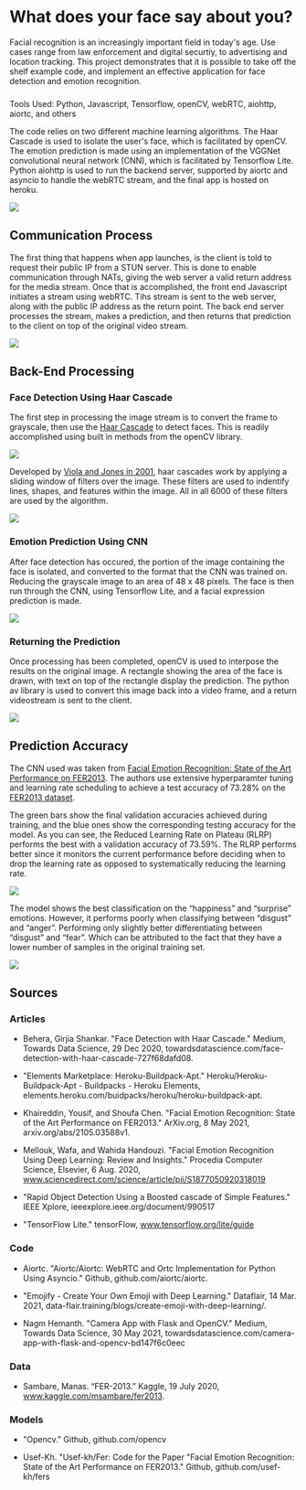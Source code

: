 # What does your face say about you?
Facial recognition is an increasingly important field in today's age. Use cases range from law enforcement and digital securtiy, to advertising and location tracking. This project demonstrates that it is possible to take off the shelf example code, and implement an effective application for face detection and emotion recognition.
###
Tools Used:
Python, Javascript, Tensorflow, openCV, webRTC, aiohttp, aiortc, and others

The code relies on two different machine learning algorithms. The Haar Cascade is used to isolate the user's face, which is facilitated by openCV. The emotion prediction is made using an implementation of the VGGNet convolutional neural network (CNN), which is facilitated by Tensorflow Lite. Python aiohttp is used to run the backend server, supported by aiortc and asyncio to handle the webRTC stream, and the final app is hosted on heroku. 

[<img src="https://github.com/cphyland/Final_Project_Emojify/blob/main/static/images/app_sample.PNG">](https://fer-webcam.herokuapp.com/)

## Communication Process

The first thing that happens when app launches, is the client is told to request their public IP from a STUN server. This is done to  enable communication through NATs, giving the web server a valid return address for the media stream.  Once that is accomplished, the front end Javascript initiates a stream using webRTC. Tihs stream is sent to the web server, along with the public IP address as the return point. The back end server processes the stream, makes a prediction, and then returns that prediction to the client on top of the original video stream.

[<img src="https://github.com/cphyland/Final_Project_Emojify/blob/main/static/images/communication_process.png">](https://github.com/aiortc/aiortc/tree/main/examples/server)

## Back-End Processing
### Face Detection Using Haar Cascade
The first step in processing the image stream is to convert the frame to grayscale, then use the [Haar Cascade](https://towardsdatascience.com/face-detection-with-haar-cascade-727f68dafd08) to detect faces. This is readily accomplished using built in methods from the openCV library.

[<img src="https://github.com/cphyland/Final_Project_Emojify/blob/main/static/images/haar_code_sample.PNG">](https://github.com/cphyland/Final_Project_Emojify/blob/main/app.py)

 Developed by [Viola and Jones in 2001](https://ieeexplore.ieee.org/document/990517), haar cascades work by applying a sliding window of filters over the image. These filters are used to indentify lines, shapes, and features within the image. All in all 6000 of these filters are used by the algorithm.

[<img src="https://github.com/cphyland/Final_Project_Emojify/blob/main/static/images/haar_cascade.png">](https://towardsdatascience.com/face-detection-with-haar-cascade-727f68dafd08)

### Emotion Prediction Using CNN
After face detection has occured, the portion of the image containing the face is isolated, and converted to the format that the CNN was trained on. Reducing the grayscale image to an area of 48 x 48 pixels. The face is then run through the CNN, using Tensorflow Lite, and a facial expression prediction is made.

[<img src="https://github.com/cphyland/Final_Project_Emojify/blob/main/static/images/cnn_code_sample.png">](https://github.com/cphyland/Final_Project_Emojify/blob/main/app.py)

### Returning the Prediction
Once processing has been completed, openCV is used to interpose the results on the original image. A rectangle showing the area of the face is drawn, with text on top of the rectangle display the prediction. The python av library is used to convert this image back into a video frame, and a return videostream is sent to the client.

[<img src="https://github.com/cphyland/Final_Project_Emojify/blob/main/static/images/return_code_sample.PNG">](https://github.com/cphyland/Final_Project_Emojify/blob/main/app.py)

## Prediction Accuracy
The CNN used was taken from [Facial Emotion Recognition: State of the Art Performance on FER2013](https://arxiv.org/abs/2105.03588v1). The authors use extensive hyperparamter tuning and learning rate scheduling to achieve a test accuracy of 73.28% on the [FER2013 dataset](https://www.kaggle.com/msambare/fer2013).

The green bars show the final validation accuracies achieved during training, and the blue ones show the corresponding testing accuracy for the model. As you can see, the Reduced Learning Rate on Plateau (RLRP) performs the best with a validation accuracy of 73.59%.  The RLRP performs better since it monitors the current performance before deciding when to drop the learning rate as opposed to systematically reducing the learning rate. 

[<img src="https://github.com/cphyland/Final_Project_Emojify/blob/main/static/images/vggnet_accuracy.png">](https://arxiv.org/abs/2105.03588v1)

The model shows the best classification on the “happiness” and “surprise” emotions.  However, it performs poorly when classifying between “disgust” and “anger”.  Performing only slightly better differentiating between “disgust” and “fear”.  Which can be attributed to the fact that they have a lower number of samples in the original training set. 

[<img src="https://github.com/cphyland/Final_Project_Emojify/blob/main/static/images/fer_confusion_matrix.png">](https://arxiv.org/abs/2105.03588v1)


## Sources
### Articles
- Behera, Girjia Shankar. "Face Detection with Haar Cascade." Medium, Towards Data Science, 29 Dec 2020, towardsdatascience.com/face-detection-with-haar-cascade-727f68dafd08.

- "Elements Marketplace: Heroku-Buildpack-Apt." Heroku/Heroku-Buildpack-Apt - Buildpacks - Heroku Elements, elements.heroku.com/buidpacks/heroku/heroku-buildpack-apt.

- Khaireddin, Yousif, and Shoufa Chen. "Facial Emotion Recognition: State of the Art Performance on FER2013." ArXiv.org, 8 May 2021, arxiv.org/abs/2105.03588v1.

- Mellouk, Wafa, and Wahida Handouzi. "Facial Emotion Recognition Using Deep Learning: Review and Insights." Procedia Computer Science, Elsevier, 6 Aug. 2020, www.sciencedirect.com/science/article/pii/S1877050920318019

- "Rapid Object Detection Using a Boosted cascade of Simple Features." IEEE Xplore, ieeexplore.ieee.org/document/990517

- "TensorFlow Lite." tensorFlow, www.tensorflow.org/lite/guide

### Code
- Aiortc. "Aiortc/Aiortc: WebRTC and Ortc Implementation for Python Using Asyncio." Github, github.com/aiortc/aiortc.

- "Emojify - Create Your Own Emoji with Deep Learning." Dataflair, 14 Mar. 2021, data-flair.training/blogs/create-emoji-with-deep-learning/.

- Nagm Hemanth. "Camera App with Flask and OpenCV." Medium, Towards Data Science, 30 May 2021, towardsdatascience.com/camera-app-with-flask-and-opencv-bd147f6c0eec


### Data
- Sambare, Manas. “FER-2013.” Kaggle, 19 July 2020, www.kaggle.com/msambare/fer2013. 

### Models
- "Opencv." Github, github.com/opencv

- Usef-Kh. "Usef-kh/Fer: Code for the Paper "Facial Emotion Recognition: State of the Art Performance on FER2013." Github, github.com/usef-kh/fers

